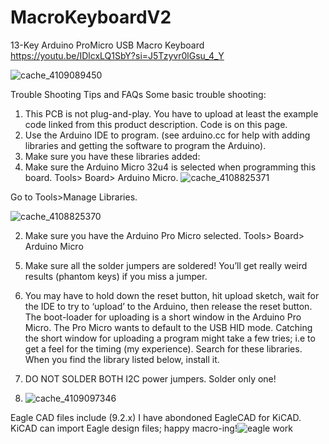 # MacroKeyboardV2
13-Key Arduino ProMicro USB Macro Keyboard
https://youtu.be/IDlcxLQ1SbY?si=J5Tzyvr0lGsu_4_Y

![cache_4109089450](https://github.com/retrobuiltRyan/MacroKeyboardV2/assets/68818321/6268292e-356e-4ce5-aecd-476bc4bc1897)


Trouble Shooting Tips and FAQs
Some basic trouble shooting:

 1. This PCB is not plug-and-play. You have to upload at least the example code linked from this product description. Code is on this page.
 2. Use the Arduino IDE to program. (see arduino.cc for help with adding libraries and getting the software to program the Arduino).
 3. Make sure you have these libraries added:
 4. Make sure the Arduino Micro 32u4 is selected when programming this board. Tools> Board> Arduino Micro.
 ![cache_4108825371](https://github.com/retrobuiltRyan/MacroKeyboardV2/assets/68818321/db1c5b3a-c5bf-4db2-9a99-5da5c854a6f8)

Go to Tools>Manage Libraries.


![cache_4108825370](https://github.com/retrobuiltRyan/MacroKeyboardV2/assets/68818321/09200526-0732-40ad-bdef-3d5f52008c62)

2) Make sure you have the Arduino Pro Micro selected. Tools> Board> Arduino Micro

5. Make sure all the solder jumpers are soldered! You’ll get really weird results (phantom keys) if you miss a jumper.

6. You may have to hold down the reset button, hit upload sketch, wait for the IDE to try to ‘upload’ to the Arduino, then release the reset button.
The boot-loader for uploading is a short window in the Arduino Pro Micro. The Pro Micro wants to default to the USB HID mode. Catching the short window for uploading a program might take a few tries; i.e to get a feel for the timing (my experience).
Search for these libraries. When you find the library listed below, install it.
7. DO NOT SOLDER BOTH I2C power jumpers. Solder only one!
8. ![cache_4109097346](https://github.com/retrobuiltRyan/MacroKeyboardV2/assets/68818321/747f8cd8-cfca-4bee-a014-230513090e00)

Eagle CAD files include (9.2.x) I have abondoned EagleCAD for KiCAD. KiCAD can import Eagle design files; happy macro-ing!![eagle work](https://github.com/user-attachments/assets/f8c11977-8c12-4714-a14c-ce30a52834c1)
